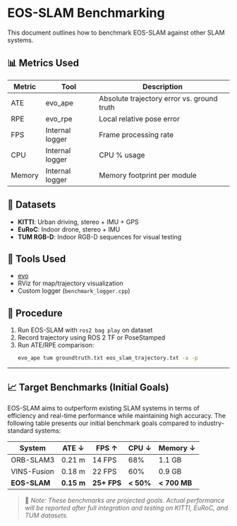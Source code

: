 # EOS-SLAM Benchmarking

This document outlines how to benchmark EOS-SLAM against other SLAM systems.

## 📊 Metrics Used

| Metric | Tool | Description |
|--------|------|-------------|
| ATE    | evo_ape | Absolute trajectory error vs. ground truth |
| RPE    | evo_rpe | Local relative pose error                  |
| FPS    | Internal logger | Frame processing rate |
| CPU    | Internal logger | CPU % usage                         |
| Memory | Internal logger | Memory footprint per module         |

## 🧪 Datasets

- **KITTI**: Urban driving, stereo + IMU + GPS
- **EuRoC**: Indoor drone, stereo + IMU
- **TUM RGB-D**: Indoor RGB-D sequences for visual testing

## 🔧 Tools Used

- [evo](https://github.com/MichaelGrupp/evo)
- RViz for map/trajectory visualization
- Custom logger (`benchmark_logger.cpp`)

## 🧵 Procedure

1. Run EOS-SLAM with `ros2 bag play` on dataset
2. Record trajectory using ROS 2 TF or PoseStamped
3. Run ATE/RPE comparison:
   ```bash
   evo_ape tum groundtruth.txt eos_slam_trajectory.txt -a -p
---

## 📈 Target Benchmarks (Initial Goals)

EOS-SLAM aims to outperform existing SLAM systems in terms of efficiency and real-time performance while maintaining high accuracy. The following table presents our initial benchmark goals compared to industry-standard systems:

| **System**     | **ATE ↓** | **FPS ↑** | **CPU ↓** | **Memory ↓** |
|----------------|-----------|-----------|-----------|--------------|
| ORB-SLAM3      | 0.21 m    | 14 FPS    | 68%       | 1.1 GB       |
| VINS-Fusion    | 0.18 m    | 22 FPS    | 60%       | 0.9 GB       |
| **EOS-SLAM**   | **0.15 m**| **25+ FPS**| **< 50%** | **< 700 MB** |

> 📌 *Note: These benchmarks are projected goals. Actual performance will be reported after full integration and testing on KITTI, EuRoC, and TUM datasets.*
